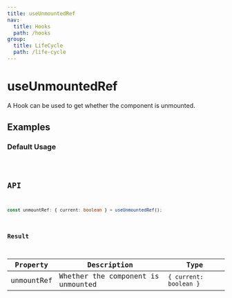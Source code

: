 ```yaml
---
title: useUnmountedRef
nav:
  title: Hooks
  path: /hooks
group:
  title: LifeCycle
  path: /life-cycle
---
```


# useUnmountedRef

A Hook can be used to get whether the component is unmounted.

## Examples

### Default Usage

<code src="./demo/demo1.tsx" />

## API

```typescript
const unmountRef: { current: boolean } = useUnmountedRef();
```

### Result

| Property   | Description                      | Type                   |
|------------|----------------------------------|------------------------|
| unmountRef | Whether the component is unmounted | `{ current: boolean }` |
